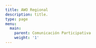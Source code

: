 ```yaml
---
title: AWO Regional
description: title.
type: page
menu:
  main:
    parent: Comunicación Participativa
    weight: '1'
---
```


